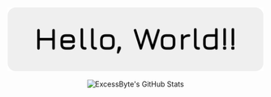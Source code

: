 <img src="hero-banner.png">

<p align="center" width="100%">
  <img src="https://github-readme-stats.vercel.app/api?username=ExcessByte&show_icons=true&theme=light" alt="ExcessByte's GitHub Stats"/>
</p>
